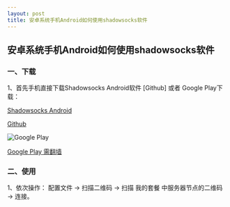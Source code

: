 ```yaml
---
layout: post
title: 安卓系统手机Android如何使用shadowsocks软件
---
```


## 安卓系统手机Android如何使用shadowsocks软件

### 一、下载

1、首先手机直接下载Shadowsocks Android软件 [Github] 或者 Google Play下载：

[Shadowsocks Android](https://github.com/shadowsocks/shadowsocks-android/releases/download/v4.6.1/shadowsocks--universal-4.6.1.apk)

[Github](https://github.com/shadowsocks/shadowsocks-android/releases)

![Google Play](https://raw.githubusercontent.com/ss-ssrcom/ssrou/master/img/blog/androidss.png)

[Google Play 需翻墙](https://play.google.com/store/apps/details?id=com.github.shadowsocks) 

### 二、使用

1、依次操作： 配置文件 -> 扫描二维码 -> 扫描 我的套餐 中服务器节点的二维码 -> 连接。
